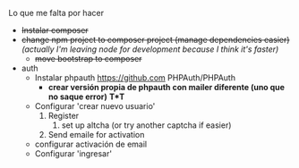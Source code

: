Lo que me falta por hacer

* ~~Instalar composer~~
* ~~change npm project to composer project (manage dependencies easier)~~  
    *(actually I'm leaving node for development because I think it's faster)*
    * ~~move bootstrap to composer~~
* auth
    * Instalar phpauth https://github.com PHPAuth/PHPAuth
        * **crear versión propia de phpauth con mailer diferente (uno que no saque error)** **T*T**
    * Configurar 'crear nuevo usuario'
        1. Register
            1. set up altcha (or try another captcha if easier) 
        2. Send emaile for activation
    * configurar activación de email 
    * Configurar 'ingresar'